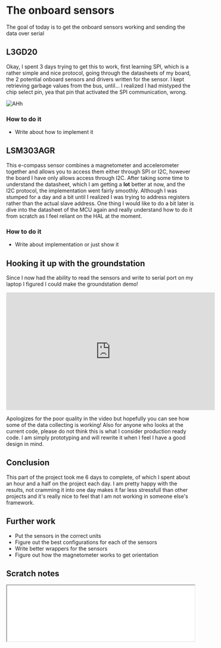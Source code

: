 # The onboard sensors

The goal of today is to get the onboard sensors working and sending the data over serial

## L3GD20

Okay, I spent 3 days trying to get this to work, first learning SPI, which is a rather simple and nice protocol, going through the datasheets of my board, the 2 potential onboard sensors and drivers written for the sensor. I kept retrieving garbage values from the bus, until... I realized I had mistyped the chip select pin, yea that pin that activated the SPI communication, wrong.

![AHh](./resource/spongebob_dispare.jpg)

### How to do it

* Write about how to implement it

## LSM303AGR

This e-compass sensor combines a magnetometer and accelerometer together and allows you to access them either through SPI or I2C, however the board I have only allows access through I2C. After taking some time to understand the datasheet, which I am getting a **lot** better at now, and the I2C protocol, the implementation went fairly smoothly. Although I was stumped for a day and a bit until I realized I was trying to address registers rather than the actual slave address. One thing I would like to do a bit later is dive into the datasheet of the MCU again and really understand how to do it from scratch as I feel reliant on the HAL at the moment.

### How to do it

* Write about implementation or just show it

## Hooking it up with the groundstation

Since I now had the ability to read the sensors and write to serial port on my laptop I figured I could make the groundstation demo!

<iframe width="560" height="315" src="https://www.youtube.com/embed/_YyYEwULC4Q" title="YouTube video player" frameborder="0" allow="accelerometer; autoplay; clipboard-write; encrypted-media; gyroscope; picture-in-picture" allowfullscreen></iframe>

Apologizes for the poor quality in the video but hopefully you can see how some of the data collecting is working!
Also for anyone who looks at the current code, please do not think this is what I consider production ready code. I am simply prototyping and will rewrite it when I feel I have a good design in mind.

## Conclusion

This part of the project took me 6 days to complete, of which I spent about an hour and a half on the project each day. I am pretty happy with the results, not cramming it into one day makes it far less stressfull than other projects and it's really nice to feel that I am not working in someone else's framework.

## Further work

* Put the sensors in the correct units
* Figure out the best configurations for each of the sensors
* Write better wrappers for the sensors
* Figure out how the magnetometer works to get orientation

## Scratch notes

<iframe src="./resources/day2.pdf" width="100%">
</iframe>